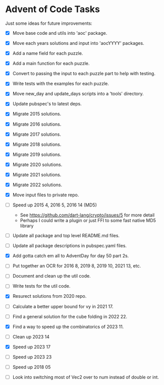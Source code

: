 # Advent of Code Tasks

Just some ideas for future improvements:

 - [x] Move base code and utils into 'aoc' package.
  - [x] Move each years solutions and input into 'aocYYYY' packages.
  - [x] Add a name field for each puzzle.
  - [x] Add a main function for each puzzle.
  - [x] Convert to passing the input to each puzzle part to help with testing.
  - [x] Write tests with the examples for each puzzle.
  - [x] Move new_day and update_days scripts into a 'tools' directory.
  - [x] Update pubspec's to latest deps.
  - [x] Migrate 2015 solutions.
  - [x] Migrate 2016 solutions.
  - [x] Migrate 2017 solutions.
  - [x] Migrate 2018 solutions.
  - [x] Migrate 2019 solutions.
  - [x] Migrate 2020 solutions.
  - [x] Migrate 2021 solutions.
  - [x] Migrate 2022 solutions.

- [x] Move input files to private repo.
- [ ] Speed up 2015 4, 2016 5, 2016 14 (MD5)
  - See https://github.com/dart-lang/crypto/issues/5 for more detail
  - Perhaps I could write a plugin or just FFI to some fast native MD5 library
- [ ] Update all package and top level README.md files.
- [ ] Update all package descriptions in pubspec.yaml files.
- [x] Add gotta catch em all to AdventDay for day 50 part 2s.
- [ ] Put together an OCR for 2016 8, 2019 8, 2019 10, 2021 13, etc.
- [ ] Document and clean up the util code.
- [ ] Write tests for the util code.
- [x] Resurect solutions from 2020 repo.
- [ ] Calculate a better upper bound for vy in 2021 17.
- [ ] Find a general solution for the cube folding in 2022 22.
- [x] Find a way to speed up the combinatorics of 2023 11.
- [ ] Clean up 2023 14
- [x] Speed up 2023 17
- [ ] Speed up 2023 23
- [ ] Speed up 2018 05
- [ ] Look into switching most of Vec2 over to num instead of double or int.
